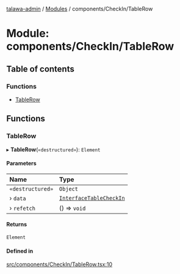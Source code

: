 [talawa-admin](../README.md) / [Modules](../modules.md) / components/CheckIn/TableRow

# Module: components/CheckIn/TableRow

## Table of contents

### Functions

- [TableRow](components_CheckIn_TableRow.md#tablerow)

## Functions

### TableRow

▸ **TableRow**(`«destructured»`): `Element`

#### Parameters

| Name | Type |
| :------ | :------ |
| `«destructured»` | `Object` |
| › `data` | [`InterfaceTableCheckIn`](../interfaces/components_CheckIn_types.InterfaceTableCheckIn.md) |
| › `refetch` | () =\> `void` |

#### Returns

`Element`

#### Defined in

[src/components/CheckIn/TableRow.tsx:10](https://github.com/PalisadoesFoundation/talawa-admin/blob/f07248e/src/components/CheckIn/TableRow.tsx#L10)
